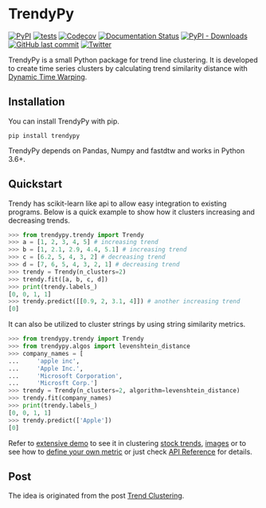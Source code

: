 # TrendyPy

[![PyPI](https://img.shields.io/pypi/v/trendypy)](https://pypi.org/project/trendypy/)
[![tests](https://github.com/ddaskan/trendypy/workflows/tests/badge.svg)](https://github.com/ddaskan/trendypy/actions?query=workflow%3Atests)
[![Codecov](https://codecov.io/gh/ddaskan/trendypy/master.svg)](https://codecov.io/gh/ddaskan/trendypy/)
[![Documentation Status](https://readthedocs.org/projects/trendypy/badge/?version=latest)](https://trendypy.readthedocs.io/en/latest/?badge=latest)
[![PyPI - Downloads](https://img.shields.io/pypi/dm/trendypy)](https://pypi.org/project/trendypy/)
[![GitHub last commit](https://img.shields.io/github/last-commit/ddaskan/trendypy)](https://github.com/ddaskan/trendypy)
[![Twitter](https://img.shields.io/twitter/url?style=social&url=https%3A%2F%2Fgithub.com%2Fddaskan%2Ftrendypy)](https://twitter.com/intent/tweet?text=Wow:&url=https%3A%2F%2Fgithub.com%2Fddaskan%2Ftrendypy)

TrendyPy is a small Python package for trend line clustering. It is developed to create time series clusters by calculating trend similarity distance with [Dynamic Time Warping](https://en.wikipedia.org/wiki/Dynamic_time_warping).

## Installation

You can install TrendyPy with pip.

```
pip install trendypy
```

TrendyPy depends on Pandas, Numpy and fastdtw and works in Python 3.6+.

## Quickstart

Trendy has scikit-learn like api to allow easy integration to existing programs. Below is a quick example to show how it  clusters increasing and decreasing trends. 

```python
>>> from trendypy.trendy import Trendy
>>> a = [1, 2, 3, 4, 5] # increasing trend
>>> b = [1, 2.1, 2.9, 4.4, 5.1] # increasing trend
>>> c = [6.2, 5, 4, 3, 2] # decreasing trend
>>> d = [7, 6, 5, 4, 3, 2, 1] # decreasing trend
>>> trendy = Trendy(n_clusters=2)
>>> trendy.fit([a, b, c, d])
>>> print(trendy.labels_)
[0, 0, 1, 1]
>>> trendy.predict([[0.9, 2, 3.1, 4]]) # another increasing trend
[0]

```

It can also be utilized to cluster strings by using string similarity metrics.

```python
>>> from trendypy.trendy import Trendy
>>> from trendypy.algos import levenshtein_distance
>>> company_names = [
... 	'apple inc', 
... 	'Apple Inc.', 
... 	'Microsoft Corporation', 
... 	'Microsft Corp.']
>>> trendy = Trendy(n_clusters=2, algorithm=levenshtein_distance)
>>> trendy.fit(company_names)
>>> print(trendy.labels_)
[0, 0, 1, 1]
>>> trendy.predict(['Apple'])
[0]

```

Refer to [extensive demo](https://trendypy.readthedocs.io/en/latest/source/seeinaction.html) to see it in clustering [stock trends](https://trendypy.readthedocs.io/en/latest/source/seeinaction.html#stock-data), [images](https://trendypy.readthedocs.io/en/latest/source/seeinaction.html#image-clustering) or to see how to [define your own metric](https://trendypy.readthedocs.io/en/latest/source/seeinaction.html#custom-metric) or just check [API Reference](https://trendypy.readthedocs.io/en/latest/source/api_reference.html) for details.

## Post
The idea is originated from the post [Trend Clustering](http://www.doganaskan.com/blog/posts/trendcluster.html).
